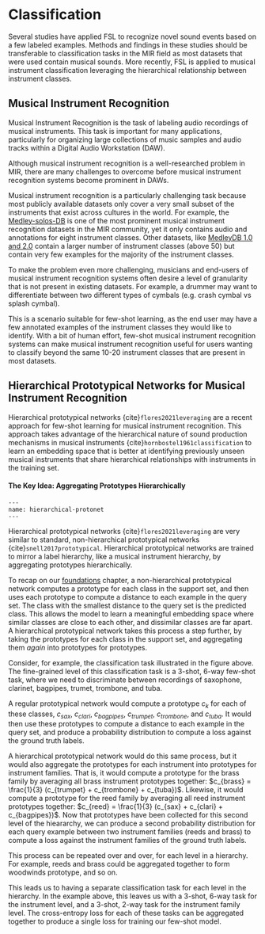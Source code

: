 # Classification

Several studies have applied FSL to recognize novel sound events based on a few labeled examples. Methods and findings in these studies should be transferable to classification tasks in the MIR field as most datasets that were used contain musical sounds. More recently, FSL is applied to musical instrument classification leveraging the hierarchical relationship between instrument classes.

## Musical Instrument Recognition

Musical Instrument Recognition is the task of labeling audio recordings of musical instruments. This task is important for many applications, particularly for organizing large collections of music samples and audio tracks within a Digital Audio Workstation (DAW).

Although musical instrument recognition is a well-researched problem in MIR, there are many challenges to overcome before musical instrument recognition systems become prominent in DAWs. 

Musical instrument recognition is a particularly challenging task because most publicly available datasets only cover a very small subset of the instruments that exist across cultures in the world. For example, the [Medley-solos-DB](https://zenodo.org/record/1344103) is one of the most prominent musical instrument recognition datasets in the MIR community, yet it only contains audio and annotations for eight instrument classes. Other datasets, like [MedleyDB 1.0 and 2.0](https://medleydb.weebly.com/) contain a larger number of instrument classes (above 50) but contain very few examples for the majority of the instrument classes. 

To make the problem even more challenging, musicians and end-users of musical instrument recognition systems often desire a level of granularity that is not present in existing datasets. For example, a drummer may want to differentiate between two different types of cymbals (e.g. crash cymbal vs splash cymbal).

This is a scenario suitable for few-shot learning, as the end user may have a few annotated examples of the instrument classes they would like to identify. With a bit of human effort, few-shot musical instrument recognition systems can make musical instrument recognition useful for users wanting to classify beyond the same 10-20 instrument classes that are present in most datasets. 

## Hierarchical Prototypical Networks for Musical Instrument Recognition

Hierarchical prototypical networks {cite}`flores2021leveraging` are a recent approach for few-shot learning for musical instrument recognition. This approach takes advantage of the hierarchical nature of sound production mechanisms in musical instruments {cite}`hornbostel1961classification` to learn an embedding space that is better at identifying previously unseen musical instruments that share hierarchical relationships with instruments in the training set.

#### The Key Idea: Aggregating Prototypes Hierarchically


```{figure} ../assets/advances/hierarchical-protonet.png
---
name: hierarchical-protonet
---
```

Hierarchical prototypical networks {cite}`flores2021leveraging` are very similar to standard, non-hierarchical prototypical networks {cite}`snell2017prototypical`. Hierarchical prototypical networks are trained to mirror a label hierarchy, like a musical instrument hierarchy, by aggregating prototypes hierarchically. 

To recap on our [foundations](../foundations/approaches.md) chapter, a non-hierarchical prototypical network computes a prototype for each class in the support set, and then uses each prototype to compute a distance to each example in the query set. The class with the smallest distance to the query set is the predicted class. This allows the model to learn a meaningful embedding space where similar classes are close to each other, and dissimilar classes are far apart. A hierarchical prototypical network takes this process a step further, by taking the prototypes for each class in the support set, and aggregating them _again_ into prototypes for prototypes. 

Consider, for example, the classification task illustrated in the figure above. The fine-grained level of this classification task is a 3-shot, 6-way few-shot task, where we need to discriminate between recordings of saxophone, clarinet, bagpipes, trumet, trombone, and tuba. 

A regular prototypical network would compute a prototype $c_k$ for each of these classes, $c_{sax}$, $c_{clari}$, $c_{bagpipes}$, $c_{trumpet}$, $c_{trombone}$, and $c_{tuba}$. It would then use these prototypes to compute a distance to each example in the query set, and produce a probability distribution to compute a loss against the ground truth labels.

A hierarchical prototypical network would do this same process, but it would also aggregate the prototypes for each instrument into prototypes for instrument families. That is, it would compute a prototype for the brass family by averaging all brass instrument prototypes together: $c_{brass} = \frac{1}{3} (c_{trumpet} + c_{trombone} + c_{tuba})$. Likewise, it would compute a prototype for the reed family by averaging all reed instrument prototypes together: $c_{reed} = \frac{1}{3} (c_{sax} + c_{clari} + c_{bagpipes})$. Now that prototypes have been collected for this second level of the hieararchy, we can produce a second probability distribution for each query example between two instrument families (reeds and brass) to compute a loss against the instrument families of the ground truth labels.

This process can be repeated over and over, for each level in a hierarchy. For example, reeds and brass could be aggregated together to form woodwinds prototype, and so on. 

This leads us to having a separate classification task for each level in the hierarchy. In the example above, this leaves us with a 3-shot, 6-way task for the instrument level, and a 3-shot, 2-way task for the instrument family level. The cross-entropy loss for each of these tasks can be aggregated together to produce a single loss for training our few-shot model. 
